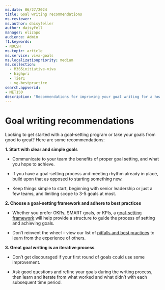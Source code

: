 ```yaml
---
ms.date: 06/27/2024
title: Goal writing recommendations
ms.reviewer: 
ms.author: daisyfeller
author: daisyfell
manager: elizapo
audience: Admin
f1.keywords:
- NOCSH
ms.topic: article
ms.service: viva-goals
ms.localizationpriority: medium
ms.collection:
  - M365initiative-viva
  - highpri
  - Tier1
  - vg-bestpractice
search.appverid:
- MET150
description: "Recommendations for improving your goal writing for a healthy OKR program."
---
```


# Goal writing recommendations

Looking to get started with a goal-setting program or take your goals from good to great? Here are some recommendations:

**1. Start with clear and simple goals**

- Communicate to your team the benefits of proper goal setting, and what you hope to achieve.

- If you have a goal-setting process and meeting rhythm already in place, build upon that as opposed to starting something new.

- Keep things simple to start, beginning with senior leadership or just a few teams, and limiting scope to 3-5 goals at most.

**2. Choose a goal-setting framework and adhere to best practices**

- Whether you prefer OKRs, SMART goals, or KPIs, a [goal-setting framework](goal-setting-frameworks.md) will help provide a structure to guide the process of setting and achieving goals.

- Don’t reinvent the wheel – view our list of [pitfalls and best practices](goal-setting-pitfalls.md) to learn from the experience of others.

**3. Great goal writing is an iterative process**

- Don’t get discouraged if your first round of goals could use some improvement.

- Ask good questions and refine your goals during the writing process, then learn and iterate from what worked and what didn’t with each subsequent time period.
